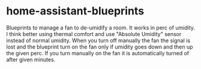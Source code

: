 # home-assistant-blueprints
Blueprints to manage a fan to de-umidify a room.
It works in perc of umidity. I think better using thermal comfort and use "Absolute Umidity" sensor instead of normal umidity.
When you turn off manually the fan the signal is lost and the blueprint turn on the fan only if umidity goes down and then up the given perc.
If you turn manually on the fan it is automatically turned of after given minutes.
